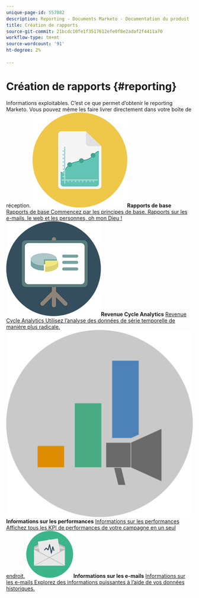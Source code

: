```yaml
---
unique-page-id: 557082
description: Reporting - Documents Marketo - Documentation du produit
title: Création de rapports
source-git-commit: 21bcdc10fe1f3517612efe0f8e2adaf2f4411a70
workflow-type: tm+mt
source-wordcount: '91'
ht-degree: 2%

---
```



# Création de rapports {#reporting}

Informations exploitables. C’est ce que permet d’obtenir le reporting Marketo. Vous pouvez même les faire livrer directement dans votre boîte de réception.
**![Rapports de base](assets/documents-bookmarks-17.png)Rapports de base** [Rapports de base Commencez par les principes de base. Rapports sur les e-mails, le web et les personnes, oh mon Dieu !](https://docs.marketo.com/display/DOCS/Basic+Reporting)     **![Revenue Cycle Analytics](assets/seo-08.png)Revenue Cycle Analytics** [Revenue Cycle Analytics Utilisez l’analyse des données de série temporelle de manière plus radicale.](https://docs.marketo.com/display/DOCS/Revenue+Cycle+Analytics)     **![Informations sur les performances](assets/mpi-for-docs-2x.png)Informations sur les performances** [Informations sur les performances Affichez tous les KPI de performances de votre campagne en un seul endroit.](https://docs.marketo.com/display/DOCS/Marketing+Performance+Insights)     **![Informations sur les e-mails](assets/email-insights.png)Informations sur les e-mails** [Informations sur les e-mails Explorez des informations puissantes à l’aide de vos données historiques.](https://docs.marketo.com/display/DOCS/Email+Insights)
